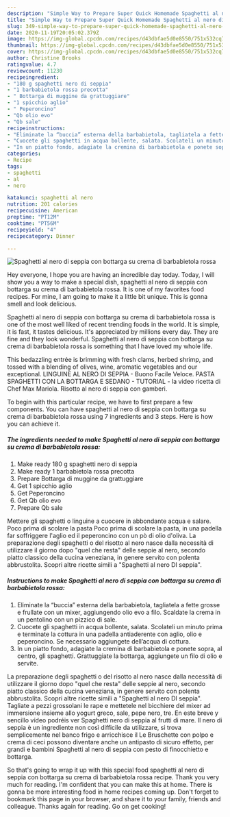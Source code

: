 ```yaml
---
description: "Simple Way to Prepare Super Quick Homemade Spaghetti al nero di seppia con bottarga su crema di barbabietola rossa"
title: "Simple Way to Prepare Super Quick Homemade Spaghetti al nero di seppia con bottarga su crema di barbabietola rossa"
slug: 349-simple-way-to-prepare-super-quick-homemade-spaghetti-al-nero-di-seppia-con-bottarga-su-crema-di-barbabietola-rossa
date: 2020-11-19T20:05:02.379Z
image: https://img-global.cpcdn.com/recipes/d43dbfae5d0e8550/751x532cq70/spaghetti-al-nero-di-seppia-con-bottarga-su-crema-di-barbabietola-rossa-recipe-main-photo.jpg
thumbnail: https://img-global.cpcdn.com/recipes/d43dbfae5d0e8550/751x532cq70/spaghetti-al-nero-di-seppia-con-bottarga-su-crema-di-barbabietola-rossa-recipe-main-photo.jpg
cover: https://img-global.cpcdn.com/recipes/d43dbfae5d0e8550/751x532cq70/spaghetti-al-nero-di-seppia-con-bottarga-su-crema-di-barbabietola-rossa-recipe-main-photo.jpg
author: Christine Brooks
ratingvalue: 4.7
reviewcount: 11230
recipeingredient:
- "180 g spaghetti nero di seppia"
- "1 barbabietola rossa precotta"
- " Bottarga di muggine da grattuggiare"
- "1 spicchio aglio"
- " Peperoncino"
- "Qb olio evo"
- "Qb sale"
recipeinstructions:
- "Eliminate la “buccia” esterna della barbabietola, tagliatela a fette grosse e frullate con un mixer, aggiungendo olio evo a filo. Scaldate la crema in un pentolino con un pizzico di sale."
- "Cuocete gli spaghetti in acqua bollente, salata. Scolateli un minuto prima e terminate la cottura in una padella antiaderente con aglio, olio e peperoncino. Se necessario aggiungete dell’acqua di cottura."
- "In un piatto fondo, adagiate la cremina di barbabietola e ponete sopra, al centro, gli spaghetti. Grattuggiate la bottarga, aggiungete un filo di olio e servite."
categories:
- Recipe
tags:
- spaghetti
- al
- nero

katakunci: spaghetti al nero 
nutrition: 201 calories
recipecuisine: American
preptime: "PT12M"
cooktime: "PT56M"
recipeyield: "4"
recipecategory: Dinner

---
```



![Spaghetti al nero di seppia con bottarga su crema di barbabietola rossa](https://img-global.cpcdn.com/recipes/d43dbfae5d0e8550/751x532cq70/spaghetti-al-nero-di-seppia-con-bottarga-su-crema-di-barbabietola-rossa-recipe-main-photo.jpg)

Hey everyone, I hope you are having an incredible day today. Today, I will show you a way to make a special dish, spaghetti al nero di seppia con bottarga su crema di barbabietola rossa. It is one of my favorites food recipes. For mine, I am going to make it a little bit unique. This is gonna smell and look delicious.

Spaghetti al nero di seppia con bottarga su crema di barbabietola rossa is one of the most well liked of recent trending foods in the world. It is simple, it is fast, it tastes delicious. It's appreciated by millions every day. They are fine and they look wonderful. Spaghetti al nero di seppia con bottarga su crema di barbabietola rossa is something that I have loved my whole life.

This bedazzling entrée is brimming with fresh clams, herbed shrimp, and tossed with a blending of olives, wine, aromatic vegetables and our exceptional. LINGUINE AL NERO DI SEPPIA - Buono Facile Veloce. PASTA SPAGHETTI CON LA BOTTARGA E SEDANO - TUTORIAL - la video ricetta di Chef Max Mariola. Risotto al nero di seppia con gamberi.


To begin with this particular recipe, we have to first prepare a few components. You can have spaghetti al nero di seppia con bottarga su crema di barbabietola rossa using 7 ingredients and 3 steps. Here is how you can achieve it.

<!--inarticleads1-->

##### The ingredients needed to make Spaghetti al nero di seppia con bottarga su crema di barbabietola rossa:

1. Make ready 180 g spaghetti nero di seppia
1. Make ready 1 barbabietola rossa precotta
1. Prepare  Bottarga di muggine da grattuggiare
1. Get 1 spicchio aglio
1. Get  Peperoncino
1. Get Qb olio evo
1. Prepare Qb sale


Mettere gli spaghetti o linguine a cuocere in abbondante acqua e salare. Poco prima di scolare la pasta Poco prima di scolare la pasta, in una padella far soffriggere l&#39;aglio ed il peperoncino con un pò di olio d&#39;oliva. La preparazione degli spaghetti o del risotto al nero nasce dalla necessità di utilizzare il giorno dopo &#34;quel che resta&#34; delle seppie al nero, secondo piatto classico della cucina veneziana, in genere servito con polenta abbrustolita. Scopri altre ricette simili a &#34;Spaghetti al nero DI seppia&#34;. 

<!--inarticleads2-->

##### Instructions to make Spaghetti al nero di seppia con bottarga su crema di barbabietola rossa:

1. Eliminate la “buccia” esterna della barbabietola, tagliatela a fette grosse e frullate con un mixer, aggiungendo olio evo a filo. Scaldate la crema in un pentolino con un pizzico di sale.
1. Cuocete gli spaghetti in acqua bollente, salata. Scolateli un minuto prima e terminate la cottura in una padella antiaderente con aglio, olio e peperoncino. Se necessario aggiungete dell’acqua di cottura.
1. In un piatto fondo, adagiate la cremina di barbabietola e ponete sopra, al centro, gli spaghetti. Grattuggiate la bottarga, aggiungete un filo di olio e servite.


La preparazione degli spaghetti o del risotto al nero nasce dalla necessità di utilizzare il giorno dopo &#34;quel che resta&#34; delle seppie al nero, secondo piatto classico della cucina veneziana, in genere servito con polenta abbrustolita. Scopri altre ricette simili a &#34;Spaghetti al nero DI seppia&#34;. Tagliate a pezzi grossolani le rape e mettetele nel bicchiere del mixer ad immersione insieme allo yogurt greco, sale, pepe nero, tre. En este breve y sencillo vídeo podréis ver Spaghetti nero di seppia al frutti di mare. Il nero di seppia è un ingrediente non così difficile da utilizzare, si trova semplicemente nel banco frigo e arricchisce il Le Bruschette con polpo e crema di ceci possono diventare anche un antipasto di sicuro effetto, per grandi e bambini Spaghetti al nero di seppia con pesto di finocchietto e bottarga. 

So that's going to wrap it up with this special food spaghetti al nero di seppia con bottarga su crema di barbabietola rossa recipe. Thank you very much for reading. I'm confident that you can make this at home. There is gonna be more interesting food in home recipes coming up. Don't forget to bookmark this page in your browser, and share it to your family, friends and colleague. Thanks again for reading. Go on get cooking!

